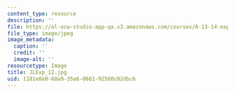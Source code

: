 ```yaml
---
content_type: resource
description: ''
file: https://ol-ocw-studio-app-qa.s3.amazonaws.com/courses/8-13-14-experimental-physics-i-ii-junior-lab-fall-2016-spring-2017/1181e0e068a935a6066192580c02dbc6_JLExp_12.jpg
file_type: image/jpeg
image_metadata:
  caption: ''
  credit: ''
  image-alt: ''
resourcetype: Image
title: JLExp_12.jpg
uid: 1181e0e0-68a9-35a6-0661-92580c02dbc6
---
```

